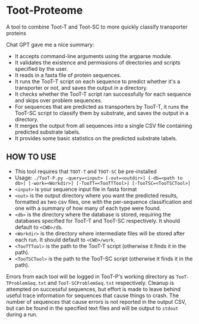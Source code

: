 # Toot-Proteome
A tool to combine Toot-T and Toot-SC to more quickly classify transporter proteins

Chat GPT gave me a nice summary:
 * It accepts command-line arguments using the argparse module.
 * It validates the existence and permissions of directories and scripts specified by the user.
 * It reads in a fasta file of protein sequences.
 * It runs the TooT-T script on each sequence to predict whether it's a transporter or not, and saves the output in a directory.
 * It checks whether the TooT-T script ran successfully for each sequence and skips over problem sequences.
 * For sequences that are predicted as transporters by TooT-T, it runs the TooT-SC script to classify them by substrate, and saves the output in a directory.
 * It merges the output from all sequences into a single CSV file containing predicted substrate labels.
 * It provides some basic statistics on the predicted substrate labels.



## HOW TO USE
 - This tool requires that `TOOT-T` and `TOOT-SC` be pre-installed
 - Usage: `./TooT-P.py -query=<input> [-out=<outdir>] [-db=<path to db>] [-work=<Workdir>] [-TooTT=<TooTTTool>] [-TooTSC=<TooTSCTool>]`
  - `<input>` is your sequence input file in fasta format
  - `<out>` is the output directory where you want the predicted 	results, formatted as two csv files, one with the per-sequence classification and one with a summary of how many of each type were found.
  - `<db>` is the directory where the database is stored, requiring the databases specified for TooT-T and TooT-SC respectively. It should default to `<CWD>/db`.
  - `<Workdir>` is the directory where intermediate files will be stored after each run. It should default to `<CWD>/work`.
  - `<TooTTTool>` is the path to the TooT-T script (otherwise it finds it in the path).
  - `<TooTSCTool>` is the path to the TooT-SC script (otherwise it finds it in the path).

Errors from each tool will be logged in TooT-P's working directory as `TooT-TProblemSeq.txt` and `TooT-SCProblemSeq.txt` respectively. Cleanup is attempted on successful sequences, but effort is made to leave behind useful trace information for sequences that cause things to crash. The number of sequences that cause errors is not reported in the output CSV, but can be found in the specified text files and will be output to `stdout` during a run.
  
